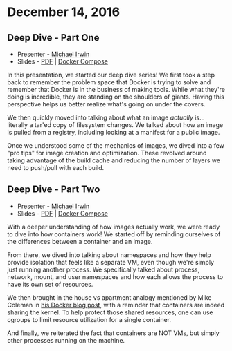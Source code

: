 # December 14, 2016

## Deep Dive - Part One

- Presenter - [Michael Irwin](https://github.com/mikesir87)
- Slides - [PDF](./deep-dive-part-one/slides.pdf) | [Docker Compose](./deep-dive-part-one)

In this presentation, we started our deep dive series! We first took a step back to remember the problem space that Docker is trying to solve and remember that Docker is in the business of making tools.  While what they're doing is incredible, they are standing on the shoulders of giants. Having this perspective helps us better realize what's going on under the covers.

We then quickly moved into talking about what an image _actually_ is... literally a tar'ed copy of filesystem changes. We talked about how an image is pulled from a registry, including looking at a manifest for a public image.

Once we understood some of the mechanics of images, we dived into a few "pro tips" for image creation and optimization. These revolved around taking advantage of the build cache and reducing the number of layers we need to push/pull with each build.



## Deep Dive - Part Two

- Presenter - [Michael Irwin](https://github.com/mikesir87)
- Slides - [PDF](./deep-dive-part-two/slides.pdf) | [Docker Compose](./deep-dive-part-two) 

With a deeper understanding of how images actually work, we were ready to dive into how containers work! We started off by reminding ourselves of the differences between a container and an image.

From there, we dived into talking about namespaces and how they help provide isolation that feels like a separate VM, even though we're simply just running another process. We specifically talked about process, network, mount, and user namespaces and how each allows the process to have its own set of resources.

We then brought in the house vs apartment analogy mentioned by Mike Coleman in [his Docker blog post](https://blog.docker.com/2016/03/containers-are-not-vms/), with a reminder that containers are indeed sharing the kernel. To help protect those shared resources, one can use cgroups to limit resource utilization for a single container.

And finally, we reiterated the fact that containers are NOT VMs, but simply other processes running on the machine.

